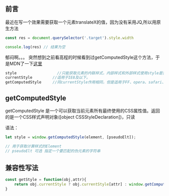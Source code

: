 ## 前言
最近在写一个效果需要获取一个元素translateX的值，因为没有采用JQ,所以用原生方法
```js
const res = document.querySelector('.target').style.width

console.log(res) // 结果为空
```
郁闷啊。。。
突然想到之前看高程的时候看到过getComputedStyle这个方法，于是MDN了一下[这里](https://developer.mozilla.org/zh-CN/docs/Web/API/Window/getComputedStyle)

```js
style                  //只能获取元素的内联样式，内部样式和外部样式使用style是获取不到的。
currentStyle         //适用于IE8及以下。
getComputedStyle     //同currentStyle作用相同，但是适用于FF、opera、safari、chrome IE9+。
```
## getComputedStyle
getComputedStyle 是一个可以获取当前元素所有最终使用的CSS属性值。返回的是一个CSS样式声明对象([object CSSStyleDeclaration])，只读

语法：
```js
let style = window.getComputedStyle(element, [pseudoElt]);

// 用于获取计算样式的Element
// pseudoElt 可选 指定一个要匹配的伪元素的字符串
```

## 兼容性写法
```js
const getStyle = function(obj,attr){
    return obj.currentStyle ? obj.currentStyle[attr] : window.getComputedStyle($(obj))[attr]
}
```

